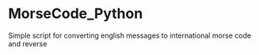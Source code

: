 # MorseCode_Python
Simple script for converting english messages to international morse code and reverse
